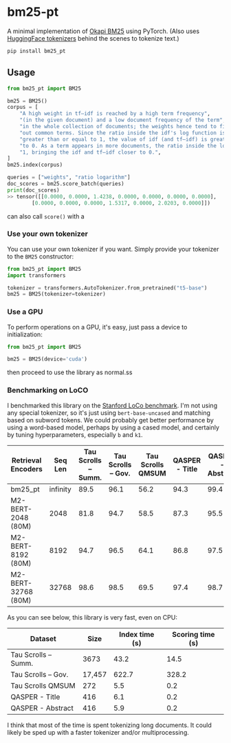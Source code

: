# bm25-pt

A minimal implementation of [Okapi BM25](https://en.wikipedia.org/wiki/Okapi) using PyTorch. (Also uses [HuggingFace tokenizers](https://huggingface.co/docs/tokenizers/en/index) behind the scenes to tokenize text.)

```bash
pip install bm25_pt
```

## Usage


```python
from bm25_pt import BM25

bm25 = BM25()
corpus = [
    "A high weight in tf–idf is reached by a high term frequency",
    "(in the given document) and a low document frequency of the term",
    "in the whole collection of documents; the weights hence tend to filter",
    "out common terms. Since the ratio inside the idf's log function is always",
    "greater than or equal to 1, the value of idf (and tf–idf) is greater than or equal",
    "to 0. As a term appears in more documents, the ratio inside the logarithm approaches",
    "1, bringing the idf and tf–idf closer to 0.",
]
bm25.index(corpus)

queries = ["weights", "ratio logarithm"]
doc_scores = bm25.score_batch(queries)
print(doc_scores)
>> tensor([[0.0000, 0.0000, 1.4238, 0.0000, 0.0000, 0.0000, 0.0000],
        [0.0000, 0.0000, 0.0000, 1.5317, 0.0000, 2.0203, 0.0000]])
```

can also call `score()` with a

### Use your own tokenizer

You can use your own tokenizer if you want. Simply provide your tokenizer to the `BM25` constructor:

```python
from bm25_pt import BM25
import transformers

tokenizer = transformers.AutoTokenizer.from_pretrained("t5-base")
bm25 = BM25(tokenizer=tokenizer)
```

### Use a GPU

To perform operations on a GPU, it's easy, just pass a device to initialization:

```python
from bm25_pt import BM25

bm25 = BM25(device='cuda')
```

then proceed to use the library as normal.ss    


### Benchmarking on LoCO

I benchmarked this library on the [Stanford LoCo benchmark](https://hazyresearch.stanford.edu/blog/2024-01-11-m2-bert-retrieval). I'm not using any special tokenizer, so it's just using `bert-base-uncased` and matching based on subword tokens. We could probably get better performance by using a word-based model, perhaps by using a cased model, and certainly by tuning hyperparameters, especially `b` and `k1`.

| Retrieval Encoders  | Seq Len  | Tau Scrolls – Summ. | Tau Scrolls – Gov. | Tau Scrolls QMSUM | QASPER - Title | QASPER - Abstract | Average |
|---------------------|----------|---------------------|--------------------|-------------------|----------------|-------------------|---------|
|    bm25_pt   | infinity |         89.5        |        96.1        |        56.2       |      94.3      |        99.4       |   87.1  |
|  M2-BERT-2048 (80M) |   2048   |         81.8        |        94.7        |        58.5       |      87.3      |        95.5       |   83.6  |
|  M2-BERT-8192 (80M) |   8192   |         94.7        |        96.5        |        64.1       |      86.8      |        97.5       |   85.9  |
| M2-BERT-32768 (80M) |   32768  |         98.6        |        98.5        |        69.5       |      97.4      |        98.7       |   92.5  |


As you can see below, this library is very fast, even on CPU:

| Dataset | Size | Index time (s) | Scoring time (s) |
|---------------------|----------|---------------------|--------------------|
| Tau Scrolls – Summ. | 3673 | 43.2 | 14.5 |
| Tau Scrolls – Gov. | 17,457 | 622.7 | 328.2 |
| Tau Scrolls QMSUM | 272 | 5.5 | 0.2 |
| QASPER - Title | 416 | 6.1 | 0.2 |
| QASPER - Abstract | 416 | 5.9 | 0.2

I think that most of the time is spent tokenizing long documents. It could likely be sped up with a faster tokenizer and/or multiprocessing.
